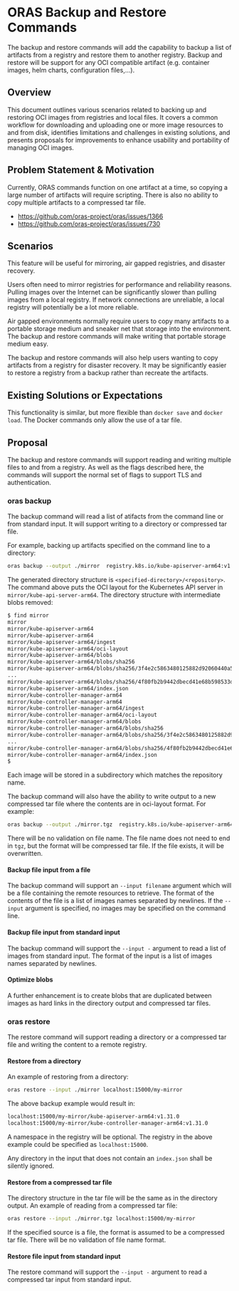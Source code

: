 # ORAS Backup and Restore Commands

The backup and restore commands will add the capability to backup a list of artifacts from a registry and restore them to another registry.
Backup and restore will be support for any OCI compatible artifact (e.g. container images, helm charts, configuration files,...).


## Overview 

This document outlines various scenarios related to backing up and restoring OCI images from registries and local files. It covers a common workflow for downloading and uploading one or more image resources to and from disk, identifies limitations and challenges in existing solutions, and presents proposals for improvements to enhance usability and portability of managing OCI images.


## Problem Statement & Motivation 

Currently, ORAS commands function on one artifact at a time, so copying a large number of artifacts will require scripting.
There is also no ability to copy multiple artifacts to a compressed tar file.

* https://github.com/oras-project/oras/issues/1366
* https://github.com/oras-project/oras/issues/730


## Scenarios 

This feature will be useful for mirroring, air gapped registries, and disaster recovery.

Users often need to mirror registries for performance and reliability reasons.
Pulling images over the Internet can be significantly slower than pulling images from a local registry.
If network connections are unreliable, a local registry will potentially be a lot more reliable.

Air gapped environments normally require users to copy many artifacts to a portable storage medium and sneaker net that storage into the environment.
The backup and restore commands will make writing that portable storage medium easy.

The backup and restore commands will also help users wanting to copy artifacts from a registry for disaster recovery.
It may be significantly easier to restore a registry from a backup rather than recreate the artifacts.


## Existing Solutions or Expectations

This functionality is similar, but more flexible than `docker save` and `docker load`.
The Docker commands only allow the use of a tar file.


## Proposal 

The backup and restore commands will support reading and writing multiple files to and from a registry.
As well as the flags described here, the commands will support the normal set of flags to support TLS and authentication.


### oras backup

The backup command will read a list of atifacts from the command line or from standard input.
It will support writing to a directory or compressed tar file.

For example, backing up artifacts specified on the command line to a directory:

```bash
oras backup --output ./mirror  registry.k8s.io/kube-apiserver-arm64:v1.31.0 registry.k8s.io/kube-controller-manager-arm64:v1.31.0
```

The generated directory structure is `<specified-directory>/<repository>`.
The command above puts the OCI layout for the Kubernetes API server in `mirror/kube-api-server-arm64`.
The directory structure with intermediate blobs removed:

```bash
$ find mirror
mirror
mirror/kube-apiserver-arm64
mirror/kube-apiserver-arm64
mirror/kube-apiserver-arm64/ingest
mirror/kube-apiserver-arm64/oci-layout
mirror/kube-apiserver-arm64/blobs
mirror/kube-apiserver-arm64/blobs/sha256
mirror/kube-apiserver-arm64/blobs/sha256/3f4e2c5863480125882d92060440a5250766bce764fee10acdbac18c872e4dc7
...
mirror/kube-apiserver-arm64/blobs/sha256/4f80fb2b9442dbecd41e68b598533dcaaf58f9d45cce2e03a715499aa9f6b676
mirror/kube-apiserver-arm64/index.json
mirror/kube-controller-manager-arm64
mirror/kube-controller-manager-arm64
mirror/kube-controller-manager-arm64/ingest
mirror/kube-controller-manager-arm64/oci-layout
mirror/kube-controller-manager-arm64/blobs
mirror/kube-controller-manager-arm64/blobs/sha256
mirror/kube-controller-manager-arm64/blobs/sha256/3f4e2c5863480125882d92060440a5250766bce764fee10acdbac18c872e4dc7
...
mirror/kube-controller-manager-arm64/blobs/sha256/4f80fb2b9442dbecd41e68b598533dcaaf58f9d45cce2e03a715499aa9f6b676
mirror/kube-controller-manager-arm64/index.json
$
```

Each image will be stored in a subdirectory which matches the repository name.

The backup command will also have the ability to write output to a new compressed tar file where the contents are in oci-layout
format. For example:

```bash
oras backup --output ./mirror.tgz  registry.k8s.io/kube-apiserver-arm64:v1.31.0 registry.k8s.io/kube-controller-manager-arm64:v1.31.0
```

There will be no validation on file name.
The file name does not need to end in `tgz`, but the format will be compressed tar file.
If the file exists, it will be overwritten.

#### Backup file input from a file

The backup command will support an `--input filename` argument which will be a file containing the remote resources to retrieve.
The format of the contents of the file is a list of images names separated by newlines.
If the `--input` argument is specified, no images may be specified on the command line.

#### Backup file input from standard input

The backup command will support the `--input -` argument to read a list of images from standard input.
The format of the input is a list of images names separated by newlines.

#### Optimize blobs

A further enhancement is to create blobs that are duplicated between images as hard links in the directory output and compressed tar files.


### oras restore

The restore command will support reading a directory or a compressed tar file and writing the content to a remote registry.

#### Restore from a directory

An example of restoring from a directory:

```bash
oras restore --input ./mirror localhost:15000/my-mirror
```

The above backup example would result in:
```bash
localhost:15000/my-mirror/kube-apiserver-arm64:v1.31.0
localhost:15000/my-mirror/kube-controller-manager-arm64:v1.31.0
```

A namespace in the registry will be optional.
The registry in the above example could be specified as `localhost:15000`.

Any directory in the input that does not contain an `index.json` shall be silently ignored.

#### Restore from a compressed tar file

The directory structure in the tar file will be the same as in the directory output.
An example of reading from a compressed tar file:

```bash
oras restore --input ./mirror.tgz localhost:15000/my-mirror
```

If the specified source is a file, the format is assumed to be a compressed tar file.
There will be no validation of file name format.

#### Restore file input from standard input

The restore command will support the `--input -` argument to read a compressed tar input from standard input.
